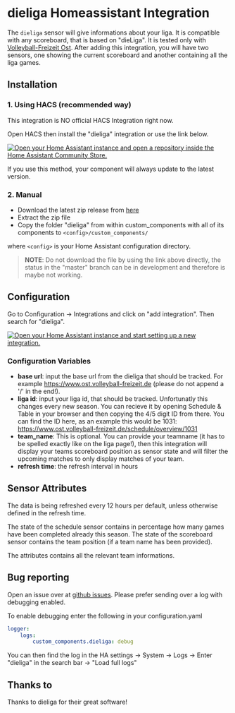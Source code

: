 # dieliga Homeassistant Integration
The `dieliga` sensor will give informations about your liga. It is compatible with any scoreboard, that is based on "dieLiga". It is tested only with [Volleyball-Freizeit Ost](https://www.ost.volleyball-freizeit.de/).
After adding this integration, you will have two sensors, one showing the current scoreboard and another containing all the liga games.

## Installation
### 1. Using HACS (recommended way)

This integration is NO official HACS Integration right now.

Open HACS then install the "dieliga" integration or use the link below.

[![Open your Home Assistant instance and open a repository inside the Home Assistant Community Store.](https://my.home-assistant.io/badges/hacs_repository.svg)](https://my.home-assistant.io/redirect/hacs_repository/?owner=FaserF&repository=ha-dieliga&category=integration)

If you use this method, your component will always update to the latest version.

### 2. Manual

- Download the latest zip release from [here](https://github.com/FaserF/ha-dieliga/releases/latest)
- Extract the zip file
- Copy the folder "dieliga" from within custom_components with all of its components to `<config>/custom_components/`

where `<config>` is your Home Assistant configuration directory.

>__NOTE__: Do not download the file by using the link above directly, the status in the "master" branch can be in development and therefore is maybe not working.

## Configuration

Go to Configuration -> Integrations and click on "add integration". Then search for "dieliga".

[![Open your Home Assistant instance and start setting up a new integration.](https://my.home-assistant.io/badges/config_flow_start.svg)](https://my.home-assistant.io/redirect/config_flow_start/?domain=dieliga)

### Configuration Variables
- **base url**: input the base url from the dieliga that should be tracked. For example https://www.ost.volleyball-freizeit.de (please do not append a '/' in the end!).
- **liga id**: input your liga id, that should be tracked. Unfortunatly this changes every new season. You can recieve it by opening Schedule & Table in your browser and then copying the 4/5 digit ID from there. You can find the ID here, as an example this would be 1031: https://www.ost.volleyball-freizeit.de/schedule/overview/1031
- **team_name**: This is optional. You can provide your teamname (it has to be spelled exactly like on the liga page!), then this integration will display your teams scoreboard position as sensor state and will filter the upcoming matches to only display matches of your team.
- **refresh time**: the refresh interval in hours

## Sensor Attributes
The data is being refreshed every 12 hours per default, unless otherwise defined in the refresh time.

The state of the schedule sensor contains in percentage how many games have been completed already this season.
The state of the scoreboard sensor contains the team position (if a team name has been provided).

The attributes contains all the relevant team informations.

## Bug reporting
Open an issue over at [github issues](https://github.com/FaserF/ha-dieliga/issues). Please prefer sending over a log with debugging enabled.

To enable debugging enter the following in your configuration.yaml

```yaml
logger:
    logs:
        custom_components.dieliga: debug
```

You can then find the log in the HA settings -> System -> Logs -> Enter "dieliga" in the search bar -> "Load full logs"

## Thanks to
Thanks to dieliga for their great software!